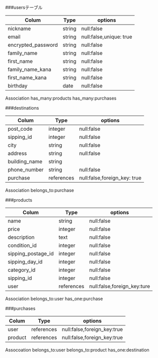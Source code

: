 ###usersテーブル

| Colum                | Type     | options                 |
|--------------------- |----------|-------------------------|
| nickname             | string   | null:false              |
| email                | string   | null:false,unique: true |
| encrypted_password   | string   | null:false              |
| family_name          | string   | null:false              |
| first_name           | string   | null:false              |
| family_name_kana     | string   | null:false              |
| first_name_kana      | string   | null:false              |
| birthday             | date     | null:false              |

Association
has_many:products 
has_many:purchases



###destinations

| Colum            | Type      | options                     |
|------------------|-----------|-----------------------------|
| post_code        | integer   | null:false                  |
| sipping_id        | integer   | null:false                  |
| city             | string    | null:false                  |
| address          | string    | null:false                  |
| building_name    | string    |                             |
| phone_number     | string    | null:false                  |
| purchase         | references| null:false,foreign_key: true|

Association
belongs_to:purchase


###products

| Colum             | Type      | options                     |
|-------------------|-----------|-----------------------------|
| name              | string    | null:false                  |
| price             | integer   | null:false                  |
| description       | text      | null:false                  |
| condition_id      | integer   | null:false                  |
| sipping_postage_id| integer   | null:false                  |
| sipping_day_id    | integer   | null:false                  | 
| category_id       | integer   | null:false                  |
| sipping_id        | integer   | null:false                  |
| user              | references| null:false,foreign_key:ture |

Association
belongs_to:user 
has_one:purchase


###purchases

| Colum              | Type       | options                     |
|--------------------|------------|-----------------------------|
| user               | references | null:false,foreign_key:true |
| product            | references | null:false,foreign_key:true |

Assocoation
belongs_to:user
belongs_to:product
has_one:destination
